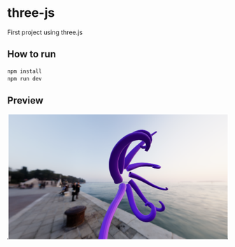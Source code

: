 # three-js
First project using three.js


## How to run
```bash
npm install
npm run dev
```

## Preview
![Preview](./preview.png)
